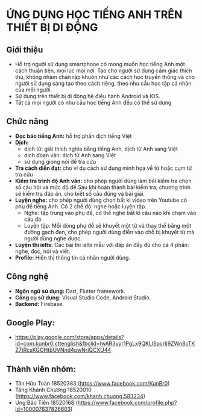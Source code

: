 # ỨNG DỤNG HỌC TIẾNG ANH TRÊN THIẾT BỊ DI ĐỘNG

## Giới thiệu

- Hỗ trợ người sử dụng smartphone có mong muốn học tiếng Anh một cách thuận tiện, mọi lúc mọi nơi. Tạo cho người sử dụng cảm giác thích thú, không nhàm chán rập khuôn như các cách học truyền thống và cho người sử dụng sáng tạo theo cách riêng, theo nhu cầu học tập cá nhân của mỗi người.
- Sử dụng trên thiết bị di động hệ điều hành Android và IOS.
- Tất cả mọi người có nhu cầu học tiếng Anh đều có thể sử dụng

## Chức năng

- **Đọc báo tiếng Anh:** hỗ trợ phần dịch tiếng Việt
- **Dịch:**
  - dịch từ: giải thích nghĩa bằng tiếng Anh, dịch từ Anh sang Việt
  - dịch đoạn văn: dịch từ Anh sang Việt
  - sử dụng giọng nói để tra cứu
- **Tra cách diễn đạt:** cho ví dụ cách sử dụng minh họa về từ hoặc cụm từ tra cứu
- **Kiểm tra trình độ Anh văn:** cho phép người dùng làm bài kiểm tra chọn số câu hỏi và mức độ đề.Sau khi hoàn thành bài kiểm tra, chương trình sẽ kiểm tra đáp án, cho biết số câu đúng và bài giải.
- **Luyện nghe:** cho phép người dùng chọn bất kì video trên Youtube có phụ đề tiếng Anh. Có 2 chế độ: nghe hoặc luyện tập.
  - Nghe: tập trung vào phụ đề, có thể nghe bất kì câu nào khi chạm vào câu đó
  - Luyện tập: Mỗi dòng phụ đề sẽ khuyết một từ và thay thế bằng một đường gạch đen, cho phép người dùng điền vào chỗ bị khuyết từ mà người dùng nghe được.
- **Luyện thi ielts:** Các bài thi ielts mẫu với đáp án đầy đủ cho cả 4 phần: nghe, đọc, nói và viết.
- **Profile:** Hiển thị thông tin cá nhân người dùng.

## Công nghệ

- **Ngôn ngữ sử dụng:** Dart, Flutter framework.
- **Công cụ sử dụng:** Visual Studio Code, Android Studio.
- **Backend:** Firebase.

## Google Play: 
- https://play.google.com/store/apps/details?id=com.kunbr0.cttenglish&fbclid=IwAR3yyr1PgLx9QKLlSpcrlj9ZWn8cTKZ7tRcsKGOHtbUVNnd4pwNrjQCXU44

## Thành viên nhóm:

- Tân Hữu Toàn              18520383          (https://www.facebook.com/KunBr0)
- Tăng Khánh Chương         18520010          (https://www.facebook.com/khanh.chuong.583234)
- Ung Bảo Tiên              18520168          (https://www.facebook.com/profile.php?id=100007637826603)
